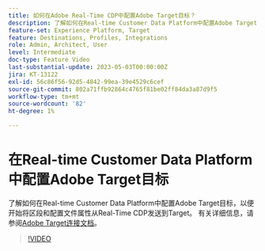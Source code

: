 ```yaml
---
title: 如何在Adobe Real-Time CDP中配置Adobe Target目标？
description: 了解如何在Real-time Customer Data Platform中配置Adobe Target目标，以便开始将区段和配置文件属性从Real-Time CDP发送到Target。
feature-set: Experience Platform, Target
feature: Destinations, Profiles, Integrations
role: Admin, Architect, User
level: Intermediate
doc-type: Feature Video
last-substantial-update: 2023-05-03T00:00:00Z
jira: KT-13122
exl-id: 56c86f56-92d5-4842-99ea-39e4529c6cef
source-git-commit: 802a71ffb92864c4765f81be02ff84da3a87d9f5
workflow-type: tm+mt
source-wordcount: '82'
ht-degree: 1%

---
```


# 在Real-time Customer Data Platform中配置Adobe Target目标

了解如何在Real-time Customer Data Platform中配置Adobe Target目标，以便开始将区段和配置文件属性从Real-Time CDP发送到Target。 有关详细信息，请参阅[Adobe Target连接文档](https://experienceleague.adobe.com/docs/experience-platform/destinations/catalog/personalization/adobe-target-connection.html?lang=zh-Hans)。

>[!VIDEO](https://video.tv.adobe.com/v/3418799/?learn=on)
